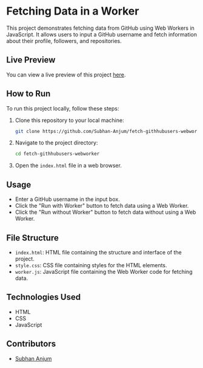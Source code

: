 # Fetching Data in a Worker

This project demonstrates fetching data from GitHub using Web Workers in JavaScript. It allows users to input a GitHub username and fetch information about their profile, followers, and repositories.

## Live Preview

You can view a live preview of this project [here](https://fetch-githhubusers-webworker.netlify.app/).

## How to Run

To run this project locally, follow these steps:

1. Clone this repository to your local machine:

    ```bash
    git clone https://github.com/Subhan-Anjum/fetch-githhubusers-webworker.git
    ```

2. Navigate to the project directory:

    ```bash
    cd fetch-githhubusers-webworker
    ```

3. Open the `index.html` file in a web browser.

## Usage

- Enter a GitHub username in the input box.
- Click the "Run with Worker" button to fetch data using a Web Worker.
- Click the "Run without Worker" button to fetch data without using a Web Worker.

## File Structure

- `index.html`: HTML file containing the structure and interface of the project.
- `style.css`: CSS file containing styles for the HTML elements.
- `worker.js`: JavaScript file containing the Web Worker code for fetching data.

## Technologies Used

- HTML
- CSS
- JavaScript

## Contributors

- [Subhan Anjum](https://github.com/Subhan-Anjum)

